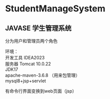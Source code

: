 # StudentManageSystem

## JAVASE 学生管理系统
分为用户和管理员两个角色

环境：  
开发工具 IDEA2023   
服务器 Tomcat 10.0.22  
JDK17   
apache-maven-3.6.8 （用来包管理）      
mysql8+jsp+servlet

有命令行界面变换到web页面（jsp）